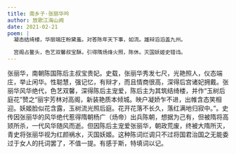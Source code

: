 ```yaml
---
title: 南乡子·张丽华吟
author: 放歌江海山阙
date: 2021-02-21
poem: |
  凝态结绮楼，华丽端庄粉黛羞。对答陈年天下事，如流。雄辩滔滔盖九州。

  宫阁占鳌头，色艺双馨叔宝酥。引得隋炀烽火照，陈休。灭国妖姬史错诌。
---
```


张丽华，南朝陈国陈后主叔宝贵妃。史载，张丽华秀发七尺，光艳照人，仪态端庄，举止闲华。性聪慧，强记忆，有辩才，而且情商很高，深得后宫诸妃拥戴。张丽华风华绝代，色艺双馨，深得陈后主宠爱，陈后主为其筑结绮楼，并作“玉树后庭花”赞之“丽宇芳林对高阁，新装艳质本倾城。映户凝娇乍不进，出帷含态笑相迎。妖姬脸似花含露，玉树流光照后庭。花开花落不长久，落红满地归寂中。”。史传因张丽华的风华绝代惹得隋朝杨广（炀帝）出兵陈朝，想据为己有，但被隋将高颎所杀，一代风华随风而逝。但因陈后主宠爱张丽华，朝政荒废，终被大隋所灭，青史将张丽华视为红颜祸水，灭国妖姬。这种陈词烂调只不过将国君治国之无能委过于女人的托词罢了，不值一提。有感于斯，特填词以记。
